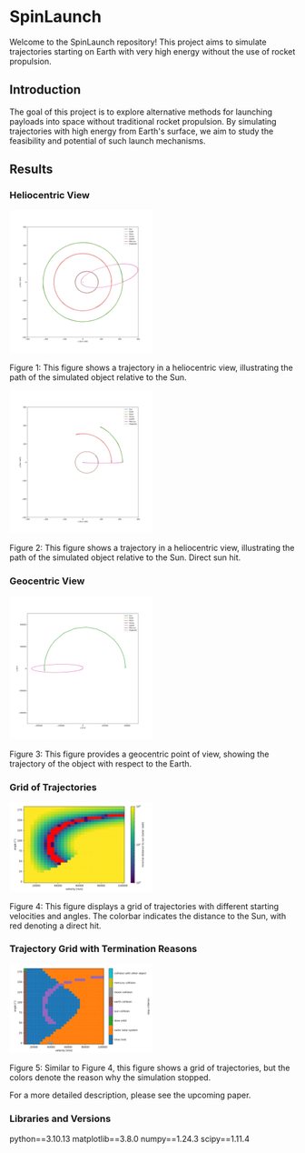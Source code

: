# SpinLaunch

Welcome to the SpinLaunch repository! This project aims to simulate trajectories starting on Earth with very high energy without the use of rocket propulsion.

## Introduction

The goal of this project is to explore alternative methods for launching payloads into space without traditional rocket propulsion. By simulating trajectories with high energy from Earth's surface, we aim to study the feasibility and potential of such launch mechanisms.

## Results

### Heliocentric View

<img src="Plots_for_github/Heliocentric_View2.png" alt="Heliocentric View" width="50%">

Figure 1: This figure shows a trajectory in a heliocentric view, illustrating the path of the simulated object relative to the Sun.

<img src="Plots_for_github/Heliocentric_View1.png" alt="Heliocentric View" width="50%">

Figure 2: This figure shows a trajectory in a heliocentric view, illustrating the path of the simulated object relative to the Sun. Direct sun hit.

### Geocentric View

<img src="Plots_for_github/Geocentric_View.png" alt="Geocentric View" width="50%">

Figure 3: This figure provides a geocentric point of view, showing the trajectory of the object with respect to the Earth.

### Grid of Trajectories

<img src="Plots_for_github/Grid_dist_to_sun.png" alt="Grid of Trajectories" width="50%">

Figure 4: This figure displays a grid of trajectories with different starting velocities and angles. The colorbar indicates the distance to the Sun, with red denoting a direct hit.

### Trajectory Grid with Termination Reasons

<img src="Plots_for_github/Grid_termination.png" alt="Trajectory Grid with Termination Reasons" width="50%">

Figure 5: Similar to Figure 4, this figure shows a grid of trajectories, but the colors denote the reason why the simulation stopped.


For a more detailed description, please see the upcoming paper.

### Libraries and Versions
python==3.10.13
matplotlib==3.8.0
numpy==1.24.3
scipy==1.11.4


